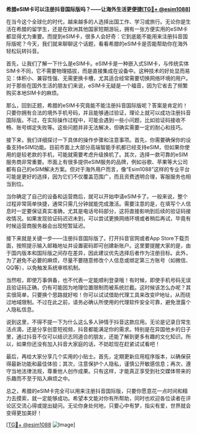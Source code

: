 **希腊eSIM卡可以注册抖音国际版吗？——让海外生活更便捷[[TG💪+ @esim1088](https://t.me/s/esim1088)]**

在当今这个全球化的时代，越来越多的人选择出国工作、学习或旅行。无论你是生活在希腊的留学生，还是在欧洲其他国家短期游玩，拥有一张方便实用的eSIM卡都显得尤为重要。而提到eSIM卡，很多人会好奇：它到底能不能用来注册抖音国际版呢？今天，我们就来聊聊这个话题，看看希腊的eSIM卡是否能帮助你在海外轻松玩转抖音。

首先，让我们了解一下什么是eSIM卡。eSIM卡是一种嵌入式SIM卡，与传统实体SIM卡不同，它不需要物理插拔，而是直接集成在设备中。这种技术的好处显而易见：体积小、兼容性强、无需更换卡槽，尤其适合经常需要切换网络环境的用户。对于那些在国外生活的朋友们来说，eSIM卡无疑是一个福音，因为它省去了频繁购买本地SIM卡的麻烦。

那么，回到正题，希腊的eSIM卡究竟能不能注册抖音国际版呢？答案是肯定的！只要你拥有合法的境外手机号码，并且能够通过验证，理论上就可以成功注册抖音国际版。不过，在实际操作过程中，可能会遇到一些小问题，比如验证码接收不畅、账号绑定失败等。这些问题并非无法解决，但确实需要一定的耐心和技巧。

接下来，我们详细探讨一下具体的操作步骤和注意事项。首先，你需要确保你的设备支持eSIM功能。目前市面上大部分高端智能手机都已经支持eSIM，但如果你使用的是较老款的手机，可能就需要考虑升级换机了。其次，选择一款可靠的eSIM服务商非常重要。市面上有很多提供eSIM服务的品牌，例如谷歌、苹果等大公司都有自己的eSIM解决方案。但对于海外用户而言，像“Esim1088”这样的专业平台可能是更好的选择，因为它们不仅覆盖范围广，而且资费透明合理，客服服务也相当到位。

当你确定了自己的设备和运营商后，就可以开始申请eSIM卡了。一般来说，整个过程非常简单快捷，通常只需几分钟就能完成激活。需要注意的是，在填写个人信息时一定要保证真实准确，尤其是电话号码部分，这将直接影响到后续的验证码接收情况。如果发现验证码迟迟未到，可以尝试更换网络环境或者稍后再试，毕竟有时候运营商服务器会出现短暂延迟。

接下来就是关键一步——注册抖音国际版了。打开抖音官网或者App Store下载页面，按照提示输入邮箱地址并设置密码即可创建新账户。这里要提醒大家的是，由于国内版本和国际版之间存在差异，因此建议优先选择后者作为注册目标。此外，为了避免不必要的麻烦，尽量不要随意修改个人信息或绑定第三方账号（如微信、QQ等），以免触发系统审核机制。

当然啦，即使万事俱备，也不代表一定能顺利登录哦！有时候，即使手机号码无误且验证码正确，仍有可能因为地理位置限制而被系统拦截。这时候该怎么办呢？其实很简单，只要换个思路就好啦！你可以试试借助代理工具来改变IP地址，从而绕过地域限制。不过在此之前，请务必确认所使用的代理软件安全可靠，避免泄露个人隐私信息。

说到这里，不得不提一下为什么这么多人钟情于抖音这款应用。无论是记录日常生活点滴，还是分享创意短视频，抖音都能满足你的需求。特别是在异国他乡的日子里，通过抖音不仅可以结识志同道合的朋友，还能了解到更多有趣的文化知识。所以，如果你还没有加入抖音大家庭的话，不妨趁现在赶紧试试看吧！

最后，再给大家分享几个实用的小贴士。首先，定期更新应用程序版本，以确保获得最新功能和最佳体验；其次，注意保护个人隐私，谨慎公开敏感信息；再次，遵守当地法律法规，尊重他人创作成果。只有这样，才能真正享受到社交媒体带来的乐趣而不至于陷入麻烦之中。

总之，希腊的eSIM卡完全可以用来注册抖音国际版，只要你愿意花一点时间和精力去摸索，就一定能够成功。希望本文能对你有所帮助，同时也欢迎各位读者在评论区交流心得或提出疑问。无论你身处何地，只要心中有梦，指尖有爱，世界就会变得更加美好！

[[TG💪+ @esim1088](https://t.me/s/esim1088) ![Image](https://i.postimg.cc/4NQfJmqS/Snipaste-2025-05-13-00-14-12.png)]